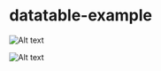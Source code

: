 # datatable-example

![Alt text](/images/datatable.JPG?raw=true "Datatable")

![Alt text](/images/modalformedit.JPG?raw=true "Edit Form")
